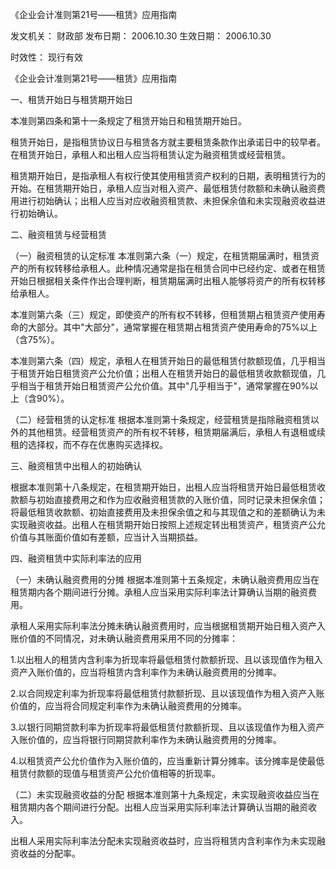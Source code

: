 
	
		
	
《企业会计准则第21号——租赁》应用指南
	
	
发文机关：	财政部
发布日期：	2006.10.30
生效日期：	2006.10.30
	
时效性：	现行有效
	
	

	
	

	
	

《企业会计准则第21号——租赁》应用指南

一、租赁开始日与租赁期开始日

本准则第四条和第十一条规定了租赁开始日和租赁期开始日。

租赁开始日，是指租赁协议日与租赁各方就主要租赁条款作出承诺日中的较早者。在租赁开始日，承租人和出租人应当将租赁认定为融资租赁或经营租赁。

租赁期开始日，是指承租人有权行使其使用租赁资产权利的日期，表明租赁行为的开始。在租赁期开始日，承租人应当对租入资产、最低租赁付款额和未确认融资费用进行初始确认；出租人应当对应收融资租赁款、未担保余值和未实现融资收益进行初始确认。

二、融资租赁与经营租赁

（一）融资租赁的认定标准
本准则第六条（一）规定，在租赁期届满时，租赁资产的所有权转移给承租人。此种情况通常是指在租赁合同中已经约定、或者在租赁开始日根据相关条件作出合理判断，租赁期届满时出租人能够将资产的所有权转移给承租人。

本准则第六条（三）规定，即使资产的所有权不转移，但租赁期占租赁资产使用寿命的大部分。其中"大部分"，通常掌握在租赁期占租赁资产使用寿命的75%以上（含75%）。

本准则第六条（四）规定，承租人在租赁开始日的最低租赁付款额现值，几乎相当于租赁开始日租赁资产公允价值；出租人在租赁开始日的最低租赁收款额现值，几乎相当于租赁开始日租赁资产公允价值。其中"几乎相当于"，通常掌握在90%以上（含90%）。

（二）经营租赁的认定标准
根据本准则第十条规定，经营租赁是指除融资租赁以外的其他租赁。经营租赁资产的所有权不转移，租赁期届满后，承租人有退租或续租的选择权，而不存在优惠购买选择权。

三、融资租赁中出租人的初始确认

根据本准则第十八条规定，在租赁期开始日，出租人应当将租赁开始日最低租赁收款额与初始直接费用之和作为应收融资租赁款的入账价值，同时记录未担保余值；将最低租赁收款额、初始直接费用及未担保余值之和与其现值之和的差额确认为未实现融资收益。出租人在租赁期开始日按照上述规定转出租赁资产，租赁资产公允价值与其账面价值如有差额，应当计入当期损益。

四、融资租赁中实际利率法的应用

（一）未确认融资费用的分摊
根据本准则第十五条规定，未确认融资费用应当在租赁期内各个期间进行分摊。承租人应当采用实际利率法计算确认当期的融资费用。

承租人采用实际利率法分摊未确认融资费用时，应当根据租赁期开始日租入资产入账价值的不同情况，对未确认融资费用采用不同的分摊率：

1.以出租人的租赁内含利率为折现率将最低租赁付款额折现、且以该现值作为租入资产入账价值的，应当将租赁内含利率作为未确认融资费用的分摊率。

2.以合同规定利率为折现率将最低租赁付款额折现、且以该现值作为租入资产入账价值的，应当将合同规定利率作为未确认融资费用的分摊率。

3.以银行同期贷款利率为折现率将最低租赁付款额折现、且以该现值作为租入资产入账价值的，应当将银行同期贷款利率作为未确认融资费用的分摊率。

4.以租赁资产公允价值作为入账价值的，应当重新计算分摊率。该分摊率是使最低租赁付款额的现值与租赁资产公允价值相等的折现率。

（二）未实现融资收益的分配
根据本准则第十九条规定，未实现融资收益应当在租赁期内各个期间进行分配。出租人应当采用实际利率法计算确认当期的融资收入。

出租人采用实际利率法分配未实现融资收益时，应当将租赁内含利率作为未实现融资收益的分配率。
